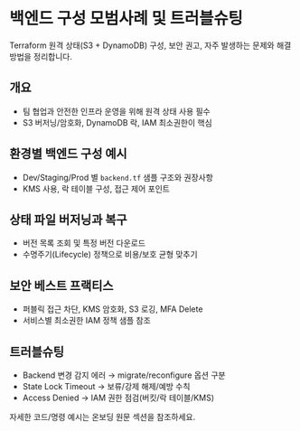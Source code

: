 # 백엔드 구성 모범사례 및 트러블슈팅

Terraform 원격 상태(S3 + DynamoDB) 구성, 보안 권고, 자주 발생하는 문제와 해결 방법을 정리합니다.

## 개요
- 팀 협업과 안전한 인프라 운영을 위해 원격 상태 사용 필수
- S3 버저닝/암호화, DynamoDB 락, IAM 최소권한이 핵심

## 환경별 백엔드 구성 예시
- Dev/Staging/Prod 별 `backend.tf` 샘플 구조와 권장사항
- KMS 사용, 락 테이블 구성, 접근 제어 포인트

## 상태 파일 버저닝과 복구
- 버전 목록 조회 및 특정 버전 다운로드
- 수명주기(Lifecycle) 정책으로 비용/보호 균형 맞추기

## 보안 베스트 프랙티스
- 퍼블릭 접근 차단, KMS 암호화, S3 로깅, MFA Delete
- 서비스별 최소권한 IAM 정책 샘플 참조

## 트러블슈팅
- Backend 변경 감지 에러 → migrate/reconfigure 옵션 구분
- State Lock Timeout → 보류/강제 해제/예방 수칙
- Access Denied → IAM 권한 점검(버킷/락 테이블/KMS)

자세한 코드/명령 예시는 온보딩 원문 섹션을 참조하세요.
